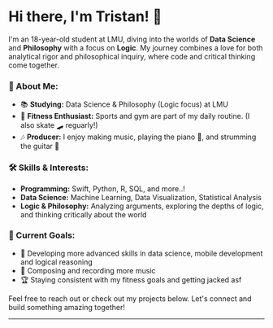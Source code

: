 # Hi there, I'm Tristan! 👋

I'm an 18-year-old student at LMU, diving into the worlds of **Data Science** and **Philosophy** with a focus on **Logic**. My journey combines a love for both analytical rigor and philosophical inquiry, where code and critical thinking come together.

### 🌟 About Me:
- 📚 **Studying:** Data Science & Philosophy (Logic focus) at LMU
- 💪 **Fitness Enthusiast:** Sports and gym are part of my daily routine. (I also skate 🛹 reguarly!) 
- 🎶 **Producer:** I enjoy making music, playing the piano 🎹, and strumming the guitar 🎸
  
### 🛠️ Skills & Interests:
- **Programming:** Swift, Python, R, SQL, and more..!
- **Data Science:** Machine Learning, Data Visualization, Statistical Analysis
- **Logic & Philosophy:** Analyzing arguments, exploring the depths of logic, and thinking critically about the world

### 🎯 Current Goals:
- 🌱 Developing more advanced skills in data science, mobile development and logical reasoning
- 🎵 Composing and recording more music
- 🏆 Staying consistent with my fitness goals and getting jacked asf

Feel free to reach out or check out my projects below. Let's connect and build something amazing together!

---
